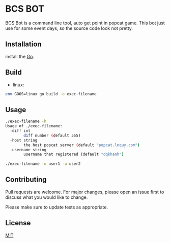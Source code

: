# BCS BOT

BCS Bot is a command line tool, auto get point in popcat game. This bot just use for some event days, so the source code look not pretty.

## Installation

install the [Go](https://go.dev/doc/install).

## Build

- linux:
```bash
env GOOS=linux go build -o exec-filename
```
## Usage
```bash
./exec-filename -h
Usage of ./exec-filename:
  -diff int
        diff number (default 555)
  -host string
        the host popcat server (default "popcat.lnquy.com")
  -username string
        username that registered (default "dqkhanh")
        
./exec-filename -u user1 -u user2
```

## Contributing
Pull requests are welcome. For major changes, please open an issue first to discuss what you would like to change.

Please make sure to update tests as appropriate.

## License
[MIT](https://choosealicense.com/licenses/mit/)